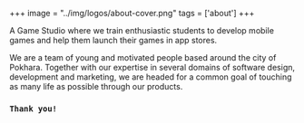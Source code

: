 +++
image = "../img/logos/about-cover.png"
tags = ['about']
+++

A Game Studio where we train enthusiastic students to develop mobile games and help them launch their games in app stores.

We are a team of young and motivated people based around the city of Pokhara. Together with our expertise in several domains of software design, development and marketing, we are headed for a common goal of touching as many life as possible through our products.

###  `Thank you!`